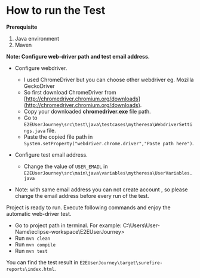 # How to run the Test #

**Prerequisite**
1. Java environment 
2. Maven 


**Note: Configure web-driver path and test email address.**
	

- Configure webdriver.
    - I used ChromeDriver but you can choose other webdriver eg. Mozilla GeckoDriver 
    - So first download ChromeDriver from [http://chromedriver.chromium.org/downloads](http://chromedriver.chromium.org/downloads).
    - Copy your downloaded **chromedriver.exe** file path.
    - Go to `E2EUserJourney\src\test\java\testcases\mytheresa\WebdriverSettings.java` file.
    - Paste the copied file path in `System.setProperty("webdriver.chrome.driver","Paste path here")`.


- Configure test email address.
    - Change the value of `USER_EMAIL` in `E2EUserJourney\src\main\java\variables\mytheresa\UserVariables.java` 
- Note: with same email address you can not create account , so please change the email address before every run of the test. 

	
Project is ready to run. Execute following commands and enjoy the automatic web-driver test.
- Go to project path in terminal. For example: C:\Users\User-Name\eclipse-workspace\E2EUserJourney>
- Run `mvn clean`
- Run `mvn compile`
- Run `mvn test`

You can find the test result in `E2EUserJourney\target\surefire-reports\index.html`.